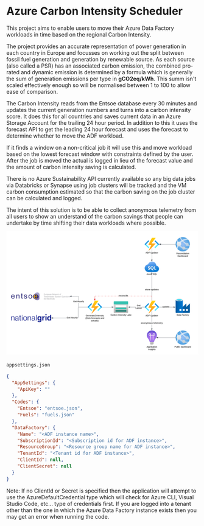 # Azure Carbon Intensity Scheduler 

This project aims to enable users to move their Azure Data Factory workloads in time based on the regional Carbon Intensity. 

The project provides an accurate representation of power generation in each country in Europe and focusses on working out the split between fossil fuel generation and generation by renewable source. As each source (also called a PSR) has an associated carbon emission, the combined pro-rated and dynamic emission is determined by a formula which is generally the sum of generation emissions per type in **gCO2eq/kWh**. This summ isn't scaled effectively enough so will be normalised between 1 to 100 to allow ease of comparison.

The Carbon Intensity reads from the Entsoe database every 30 minutes and updates the current generation numbers and turns into a carbon intensity score. It does this for all countries and saves current data in an Azure Storage Account for the trailing 24 hour period. In addition to this it uses the forecast API to get the leading 24 hour forecast and uses the forecast to determine whether to move the ADF workload.

If it finds a window on a non-critical job it will use this and move workload based on the lowest forecast window with constraints defined by the user. After the job is moved the actual is logged in lieu of the forecast value and the amount of carbon intensity saving is calculated. 

There is no Azure Sustainability API currently available so any big data jobs via Databricks or Synapse using job clusters will be tracked and the VM carbon consumption estimated so that the carbon saving on the job cluster can be calculated and logged.

The intent of this solution is to be able to collect anonymous telemetry from all users to show an understand of the carbon savings that people can undertake by time shifting their data workloads where possible.

![Architecture](docs/Carbon%20Intensity.png "Architecture")

`appsettings.json`

```json
{
  "AppSettings": {
    "ApiKey": ""
  },
  "Codes": {
    "Entsoe": "entsoe.json",
    "Fuels": "fuels.json"
  },
  "DataFactory": {
    "Name": "<ADF instance name>",
    "SubscriptionId": "<Subscription id for ADF instance>",
    "ResourceGroup": "<Resource group name for ADF instance>",
    "TenantId": "<Tenant id for ADF instance>",
    "ClientId": null,
    "ClientSecret": null
  }
}
```

Note: If no ClientId or Secret is specified then the application will attempt to use the AzureDefaultCredential type which will check for Azure CLI, Visual Studio Code, etc... type of credentials first. If you are logged into a tenant other than the one in which the Azure Data Factory instance exists then you may get an error when running the code.